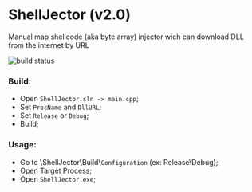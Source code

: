 # ShellJector (v2.0)
Manual map shellcode (aka byte array) injector wich can download DLL from the internet by URL

![build status](https://github.com/Wolf49406/ShellJector/actions/workflows/msbuild.yml/badge.svg)


### Build:
- Open `ShellJector.sln -> main.cpp`;
- Set `ProcName` and `DllURL`;
- Set `Release` or `Debug`;
- Build;

### Usage:
- Go to \ShellJector\Build\\`Configuration` (ex: Release\Debug);
- Open Target Process;
- Open `ShellJector.exe`;
